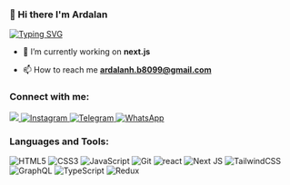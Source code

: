 ### 👋 Hi there I'm Ardalan
[![Typing SVG](https://readme-typing-svg.demolab.com?font=Fira+Code&pause=1000&width=435&lines=%F0%9F%91%A8%E2%80%8D%F0%9F%92%BBI'm+Front-End+developer)](https://git.io/typing-svg)


<!---
Ardalan1380/Ardalan1380 is a ✨ special ✨ repository because its `README.md` (this file) appears on your GitHub profile.
You can click the Preview link to take a look at your changes.
--->


- 🌱 I’m currently working on **next.js** 

- 📫 How to reach me **ardalanh.b8099@gmail.com**

<h3 align="left">Connect with me:</h3>
<p align="left">
  <a href="https://mail.google.com/mail/?view=cm&fs=1&to=dev.ardalanh.b8099@gmail.com&su=Subject">
    <img  src="https://img.shields.io/badge/Gmail-D14836?style=for-the-badge&logo=gmail&logoColor=white"/>
               
  </a>
<a href="https://instagram.com/ardalan.barzanji">
    <img alt="Instagram" src="https://img.shields.io/badge/Instagram-%23E4405F.svg?style=for-the-badge&logo=Instagram&logoColor=white" />
</a>
<a href="https://t.me/ardalan_barzanji">
    <img alt="Telegram" src="https://img.shields.io/badge/Telegram-2CA5E0?style=for-the-badge&logo=telegram&logoColor=white" />
</a>

<a href="https://wa.me/+98034710891?text=Hello!" target="blank">
  <img alt="WhatsApp" src="https://img.shields.io/badge/WhatsApp-25D366?style=for-the-badge&logo=WhatsApp&logoColor=white" />
</a>
</p>

<h3 align="left">Languages and Tools:</h3>
<p>
  
<img alt="HTML5" src="https://img.shields.io/badge/html5-%23E34F26.svg?style=for-the-badge&logo=html5&logoColor=white" />
<img alt="CSS3" src="https://img.shields.io/badge/css3-%231572B6.svg?style=for-the-badge&logo=css3&logoColor=white" />
<img alt="JavaScript" src="https://img.shields.io/badge/javascript-%23323330.svg?style=for-the-badge&logo=javascript&logoColor=%23F7DF1E" />
<img alt="Git" src="https://img.shields.io/badge/git-%23F05033.svg?style=for-the-badge&logo=git&logoColor=white" />
<img alt="react" src="https://img.shields.io/badge/react-%2320232a.svg?style=for-the-badge&logo=react&logoColor=%2361DAFB" />
<img alt="Next JS" src="https://img.shields.io/badge/Next-black?style=for-the-badge&logo=next.js&logoColor=white" />
<img alt="TailwindCSS" src="https://img.shields.io/badge/tailwindcss-%2338B2AC.svg?style=for-the-badge&logo=tailwind-css&logoColor=white" />
<img alt="GraphQL" src="https://img.shields.io/badge/-GraphQL-E10098?style=for-the-badge&logo=graphql&logoColor=white" />
<imf alt="tailwind" src="https://img.shields.io/badge/tailwindcss-0390AD?style=for-the-badge&logo=tailwindcss&logoColor=white" />
<imf alt="redux" src="https://img.shields.io/badge/Redux-593D88?style=for-the-badge&logo=redux&logoColor=white" />
<img alt="TypeScript" src="https://img.shields.io/badge/typescript-%23007ACC.svg?style=for-the-badge&logo=typescript&logoColor=white" />
<img alt="Redux" src="https://img.shields.io/badge/-Redux-05122A?style=for-the-badge&logo=redux&logoColor=764ABC" />
</p>
  

